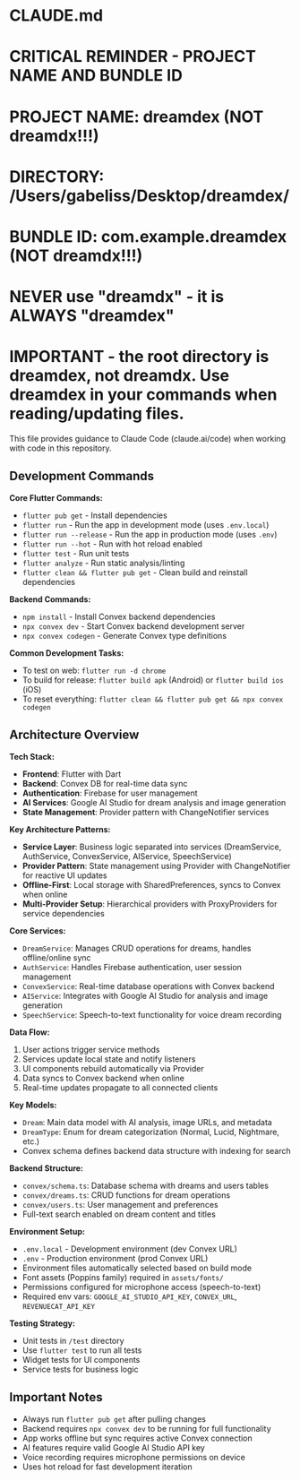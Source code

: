 # CLAUDE.md

# CRITICAL REMINDER - PROJECT NAME AND BUNDLE ID

# PROJECT NAME: dreamdex (NOT dreamdx!!!)

# DIRECTORY: /Users/gabeliss/Desktop/dreamdex/

# BUNDLE ID: com.example.dreamdex (NOT dreamdx!!!)

# NEVER use "dreamdx" - it is ALWAYS "dreamdex"

# IMPORTANT - the root directory is dreamdex, not dreamdx. Use dreamdex in your commands when reading/updating files.

This file provides guidance to Claude Code (claude.ai/code) when working with code in this repository.

## Development Commands

**Core Flutter Commands:**

- `flutter pub get` - Install dependencies
- `flutter run` - Run the app in development mode (uses `.env.local`)
- `flutter run --release` - Run the app in production mode (uses `.env`)
- `flutter run --hot` - Run with hot reload enabled
- `flutter test` - Run unit tests
- `flutter analyze` - Run static analysis/linting
- `flutter clean && flutter pub get` - Clean build and reinstall dependencies

**Backend Commands:**

- `npm install` - Install Convex backend dependencies
- `npx convex dev` - Start Convex backend development server
- `npx convex codegen` - Generate Convex type definitions

**Common Development Tasks:**

- To test on web: `flutter run -d chrome`
- To build for release: `flutter build apk` (Android) or `flutter build ios` (iOS)
- To reset everything: `flutter clean && flutter pub get && npx convex codegen`

## Architecture Overview

**Tech Stack:**

- **Frontend**: Flutter with Dart
- **Backend**: Convex DB for real-time data sync
- **Authentication**: Firebase for user management
- **AI Services**: Google AI Studio for dream analysis and image generation
- **State Management**: Provider pattern with ChangeNotifier services

**Key Architecture Patterns:**

- **Service Layer**: Business logic separated into services (DreamService, AuthService, ConvexService, AIService, SpeechService)
- **Provider Pattern**: State management using Provider with ChangeNotifier for reactive UI updates
- **Offline-First**: Local storage with SharedPreferences, syncs to Convex when online
- **Multi-Provider Setup**: Hierarchical providers with ProxyProviders for service dependencies

**Core Services:**

- `DreamService`: Manages CRUD operations for dreams, handles offline/online sync
- `AuthService`: Handles Firebase authentication, user session management
- `ConvexService`: Real-time database operations with Convex backend
- `AIService`: Integrates with Google AI Studio for analysis and image generation
- `SpeechService`: Speech-to-text functionality for voice dream recording

**Data Flow:**

1. User actions trigger service methods
2. Services update local state and notify listeners
3. UI components rebuild automatically via Provider
4. Data syncs to Convex backend when online
5. Real-time updates propagate to all connected clients

**Key Models:**

- `Dream`: Main data model with AI analysis, image URLs, and metadata
- `DreamType`: Enum for dream categorization (Normal, Lucid, Nightmare, etc.)
- Convex schema defines backend data structure with indexing for search

**Backend Structure:**

- `convex/schema.ts`: Database schema with dreams and users tables
- `convex/dreams.ts`: CRUD functions for dream operations
- `convex/users.ts`: User management and preferences
- Full-text search enabled on dream content and titles

**Environment Setup:**

- `.env.local` - Development environment (dev Convex URL)
- `.env` - Production environment (prod Convex URL)
- Environment files automatically selected based on build mode
- Font assets (Poppins family) required in `assets/fonts/`
- Permissions configured for microphone access (speech-to-text)
- Required env vars: `GOOGLE_AI_STUDIO_API_KEY`, `CONVEX_URL`, `REVENUECAT_API_KEY`

**Testing Strategy:**

- Unit tests in `/test` directory
- Use `flutter test` to run all tests
- Widget tests for UI components
- Service tests for business logic

## Important Notes

- Always run `flutter pub get` after pulling changes
- Backend requires `npx convex dev` to be running for full functionality
- App works offline but sync requires active Convex connection
- AI features require valid Google AI Studio API key
- Voice recording requires microphone permissions on device
- Uses hot reload for fast development iteration
